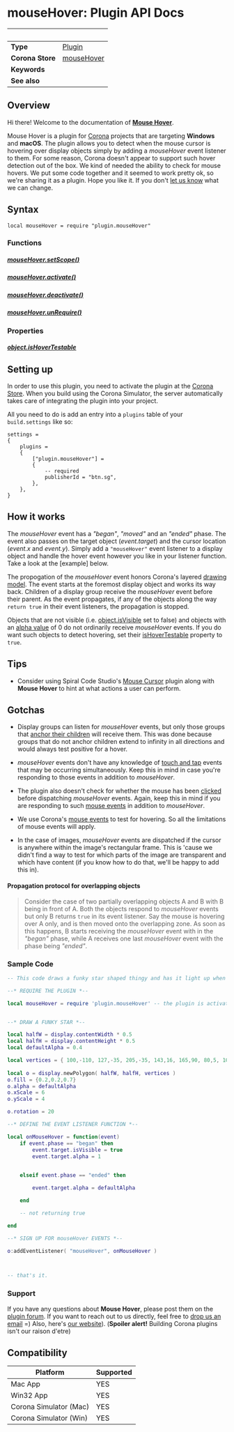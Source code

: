 # mouseHover: Plugin API Docs

|                      | &nbsp; 
| -------------------- | ---------------------------------------------------------------
| __Type__             | [Plugin](https://docs.coronalabs.com/plugin/)
| __Corona Store__     | [mouseHover](http://store.coronalabs.com/plugin/mouseHover)
| __Keywords__         | 
| __See also__         | 

## Overview

Hi there! Welcome to the documentation of [__Mouse Hover__](http://store.coronalabs.com/plugin/mouseHover). 

Mouse Hover is a plugin for [Corona](https://coronalabs.com/products/corona-sdk/) projects that are targeting __Windows__ and __macOS__. The plugin allows you to detect when the mouse cursor is hovering over display objects simply by adding a _mouseHover_ event listener to them. For some reason, Corona doesn't appear to support such hover detection out of the box. We kind of needed the ability to check for mouse hovers. We put some code together and it seemed to work pretty ok, so we're sharing it as a plugin. Hope you like it. If you don't [let us know](https://github.com/BTNSG/plugin-mouseHover#support) what we can change.

## Syntax

	local mouseHover = require "plugin.mouseHover"

### Functions

##### [mouseHover.setScope()](setScope.markdown)

##### [mouseHover.activate()](activate.markdown)

##### [mouseHover.deactivate()](deactivate.markdown)

##### [mouseHover.unRequire()](unRequire.markdown)


### Properties

##### [object.isHoverTestable](isHoverTestable.markdown)

## Setting up

In order to use this plugin, you need to activate the plugin at the [Corona Store](http://store.coronalabs.com/plugin/mouseHover). When you build using the Corona Simulator, the server automatically takes care of integrating the plugin into your project. 

All you need to do is add an entry into a `plugins` table of your `build.settings` like so:

``````
settings =
{
	plugins =
	{
		["plugin.mouseHover"] =
		{
			-- required
			publisherId = "btn.sg",
		},
	},		
}
``````

## How it works

The *mouseHover* event has a *"began"*, *"moved"* and an *"ended"* phase. The event also passes on the target object (_event.target_) and the cursor location (_event.x_ and _event.y_). Simply add a `"mouseHover"` event listener to a display object and handle the hover event however you like in your listener function. Take a look at the [example] below. 

The propogation of the _mouseHover_ event honors Corona's layered [drawing model](https://docs.coronalabs.com/guide/graphics/group.html#drawmodel). The event starts at the foremost display object and works its way back. Children of a display group receive the _mouseHover_ event before their parent. As the event propagates, if any of the objects along the way `return true` in their event listeners, the propagation is stopped.


Objects that are not visible (i.e. [object.isVisible](https://docs.coronalabs.com/api/type/DisplayObject/isVisible.html) set to false) and objects with an [alpha value](https://docs.coronalabs.com/api/type/DisplayObject/alpha.html) of 0 do not ordinarily receive *mouseHover* events. If you do want such objects to detect hovering, set their [isHoverTestable](isHoverTestable.markdown) property to `true`.



## Tips

* Consider using Spiral Code Studio's [Mouse Cursor](https://marketplace.coronalabs.com/plugin/mouse-cursor) plugin along with __Mouse Hover__ to hint at what actions a user can perform. 



## Gotchas

* Display groups can listen for *mouseHover* events, but only those groups that [anchor their children](https://docs.coronalabs.com/api/type/GroupObject/anchorChildren.html) will receive them. This was done because groups that do not anchor children extend to infinity in all directions and would always test positive for a hover.

* _mouseHover_ events don't have any knowledge of [touch and tap](https://docs.coronalabs.com/guide/events/touchMultitouch/index.html) events that may be occurring simultaneously. Keep this in mind in case you're responding to those events in addition to _mouseHover_.

* The plugin also doesn't check for whether the mouse has been [clicked](https://docs.coronalabs.com/api/event/mouse/isPrimaryButtonDown.html) before dispatching _mouseHover_ events. Again, keep this in mind if you are responding to such [mouse events](https://docs.coronalabs.com/api/event/mouse/index.html) in addition to _mouseHover_.

* We use Corona's [mouse events](https://docs.coronalabs.com/api/event/mouse/index.html) to test for hovering. So all the limitations of mouse events will apply.

* In the case of images, _mouseHover_ events are dispatched if the cursor is anywhere within the image's rectangular frame. This is 'cause we didn't find a way to test for which parts of the image are transparent and which have content (if you know how to do that, we'll be happy to add this in).



#### Propagation protocol for overlapping objects

>Consider the case of two partially overlapping objects A and B with B being in front of A. Both the objects respond to _mouseHover_ events but only B returns `true` in its event listener. Say the mouse is hovering over A only, and is then moved onto the overlapping zone. As soon as this happens, B starts receiving the _mouseHover_ event with in the _"began"_ phase, while A receives one last _mouseHover_ event with the phase being _"ended"_. 




### Sample Code

``````lua
-- This code draws a funky star shaped thingy and has it light up when the mouse hovers over it

--* REQUIRE THE PLUGIN *--

local mouseHover = require 'plugin.mouseHover' -- the plugin is activated by default. 


--* DRAW A FUNKY STAR *--

local halfW = display.contentWidth * 0.5
local halfH = display.contentHeight * 0.5
local defaultAlpha = 0.4

local vertices = { 100,-110, 127,-35, 205,-35, 143,16, 165,90, 80,5, 100-65,90, 100-43,15, 100-105,-35, 100-27,-35}
 
local o = display.newPolygon( halfW, halfH, vertices )
o.fill = {0.2,0.2,0.7}
o.alpha = defaultAlpha
o.xScale = 6
o.yScale = 4

o.rotation = 20

--* DEFINE THE EVENT LISTENER FUNCTION *--

local onMouseHover = function(event)
	if event.phase == "began" then
		event.target.isVisible = true
		event.target.alpha = 1
		

	elseif event.phase == "ended" then

		event.target.alpha = defaultAlpha

	end

	-- not returning true

end

--* SIGN UP FOR mouseHover EVENTS *--

o:addEventListener( "mouseHover", onMouseHover )



-- that's it. 

``````

### Support

If you have any questions about __Mouse Hover__, please post them on the [plugin forum](http://btn.sg). If you want to reach out to us directly, feel free to [drop us an email](mailto://info@btn.sg) =) Also, here's [our website](http://btn.sg)). (__Spoiler alert!__ Building Corona plugins isn't our raison d'etre) 


## Compatibility

| Platform                     | Supported
| ---------------------------- | ---------------------------- 
| Mac App                      | YES
| Win32 App                    | YES
| Corona Simulator (Mac)       | YES
| Corona Simulator (Win)       | YES

